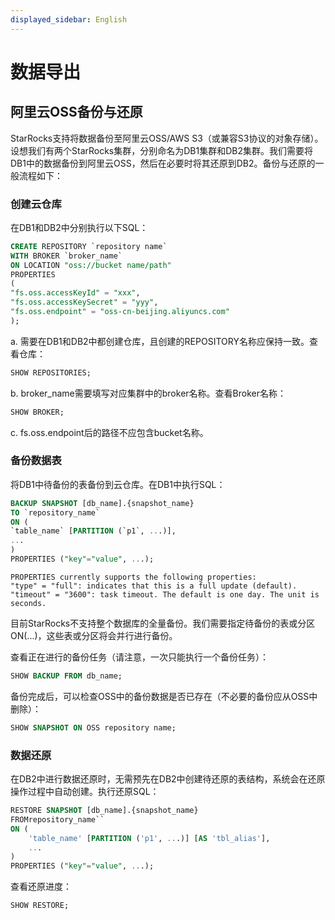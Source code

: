 ```yaml
---
displayed_sidebar: English
---
```


# 数据导出

## 阿里云OSS备份与还原

StarRocks支持将数据备份至阿里云OSS/AWS S3（或兼容S3协议的对象存储）。设想我们有两个StarRocks集群，分别命名为DB1集群和DB2集群。我们需要将DB1中的数据备份到阿里云OSS，然后在必要时将其还原到DB2。备份与还原的一般流程如下：

### 创建云仓库

在DB1和DB2中分别执行以下SQL：

```sql
CREATE REPOSITORY `repository name`
WITH BROKER `broker_name`
ON LOCATION "oss://bucket name/path"
PROPERTIES
(
"fs.oss.accessKeyId" = "xxx",
"fs.oss.accessKeySecret" = "yyy",
"fs.oss.endpoint" = "oss-cn-beijing.aliyuncs.com"
);
```

a. 需要在DB1和DB2中都创建仓库，且创建的REPOSITORY名称应保持一致。查看仓库：

```sql
SHOW REPOSITORIES;
```

b. broker_name需要填写对应集群中的broker名称。查看Broker名称：

```sql
SHOW BROKER;
```

c. fs.oss.endpoint后的路径不应包含bucket名称。

### 备份数据表

将DB1中待备份的表备份到云仓库。在DB1中执行SQL：

```sql
BACKUP SNAPSHOT [db_name].{snapshot_name}
TO `repository_name`
ON (
`table_name` [PARTITION (`p1`, ...)],
...
)
PROPERTIES ("key"="value", ...);
```

```plain
PROPERTIES currently supports the following properties:
"type" = "full": indicates that this is a full update (default).
"timeout" = "3600": task timeout. The default is one day. The unit is seconds.
```

目前StarRocks不支持整个数据库的全量备份。我们需要指定待备份的表或分区ON(...)，这些表或分区将会并行进行备份。

查看正在进行的备份任务（请注意，一次只能执行一个备份任务）：

```sql
SHOW BACKUP FROM db_name;
```

备份完成后，可以检查OSS中的备份数据是否已存在（不必要的备份应从OSS中删除）：

```sql
SHOW SNAPSHOT ON OSS repository name; 
```

### 数据还原

在DB2中进行数据还原时，无需预先在DB2中创建待还原的表结构，系统会在还原操作过程中自动创建。执行还原SQL：

```sql
RESTORE SNAPSHOT [db_name].{snapshot_name}
FROMrepository_name``
ON (
    'table_name' [PARTITION ('p1', ...)] [AS 'tbl_alias'],
    ...
)
PROPERTIES ("key"="value", ...);
```

查看还原进度：

```sql
SHOW RESTORE;
```
